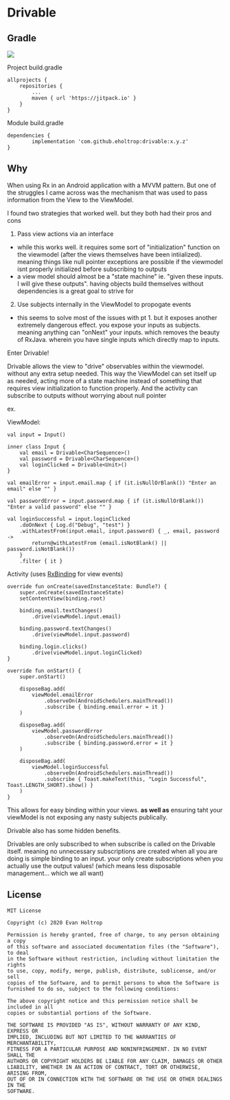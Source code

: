 Drivable
========

Gradle
------
[![](https://jitpack.io/v/eholtrop/drivable.svg)](https://jitpack.io/#eholtrop/drivable)

Project build.gradle
```
allprojects {
    repositories {
        ...
        maven { url 'https://jitpack.io' }
    }
}
```
Module build.gradle
```
dependencies {
        implementation 'com.github.eholtrop:drivable:x.y.z'
}
```

Why
---

When using Rx in an Android application with a MVVM pattern. But one of the struggles I came across was the mechanism that was used to pass information from the View to the ViewModel.

I found two strategies that worked well. but they both had their pros and cons

1. Pass view actions via an interface
- while this works well. it requires some sort of "initialization" function on the viewmodel (after the views themselves have been intiialized). meaning things like null pointer exceptions are possible if the viewmodel isnt properly initialized before subscribing to outputs
- a view model should almost be a "state machine" ie. "given these inputs. I will give these outputs". having objects build themselves without dependencies is a great goal to strive for

2. Use subjects internally in the ViewModel to propogate events
- this seems to solve most of the issues with pt 1. but it exposes another extremely dangerous effect. you expose your inputs as subjects. meaning anything can "onNext" your inputs. which removes the beauty of RxJava. wherein you have single inputs which directly map to inputs.

Enter Drivable!

Drivable allows the view to "drive" observables within the viewmodel. without any extra setup needed. This way the ViewModel can set itself up as needed, acting more of a state machine instead of something that requires view initialization to function properly. And the activity can subscribe to outputs without worrying about null pointer

ex.

ViewModel:

    val input = Input()

    inner class Input {
        val email = Drivable<CharSequence>()
        val password = Drivable<CharSequence>()
        val loginClicked = Drivable<Unit>()
    }

    val emailError = input.email.map { if (it.isNullOrBlank()) "Enter an email" else "" }

    val passwordError = input.password.map { if (it.isNullOrBlank()) "Enter a valid password" else "" }

    val loginSuccessful = input.loginClicked
        .doOnNext { Log.d("Debug", "test") }
        .withLatestFrom(input.email, input.password) { _, email, password ->
            return@withLatestFrom (email.isNotBlank() || password.isNotBlank())
        }
        .filter { it }

Activity (uses [RxBinding](https://github.com/JakeWharton/RxBinding) for view events)

    override fun onCreate(savedInstanceState: Bundle?) {
        super.onCreate(savedInstanceState)
        setContentView(binding.root)

        binding.email.textChanges()
            .drive(viewModel.input.email)

        binding.password.textChanges()
            .drive(viewModel.input.password)

        binding.login.clicks()
            .drive(viewModel.input.loginClicked)
    }

    override fun onStart() {
        super.onStart()

        disposeBag.add(
            viewModel.emailError
                .observeOn(AndroidSchedulers.mainThread())
                .subscribe { binding.email.error = it }
        )

        disposeBag.add(
            viewModel.passwordError
                .observeOn(AndroidSchedulers.mainThread())
                .subscribe { binding.password.error = it }
        )

        disposeBag.add(
            viewModel.loginSuccessful
                .observeOn(AndroidSchedulers.mainThread())
                .subscribe { Toast.makeText(this, "Login Successful", Toast.LENGTH_SHORT).show() }
        )
    }

This allows for easy binding within your views. **as well as** ensuring taht your viewModel is not exposing any nasty subjects publically.

Drivable also has some hidden benefits.

Drivables are only subscribed to when subscribe is called on the Drivable itself. meaning no unnecessary subscriptions are created when all you are doing is simple binding to an input. your only create subscriptions when you actually use the output values! (which means less disposable management... which we all want)

License
-------
    MIT License
    
    Copyright (c) 2020 Evan Holtrop
    
    Permission is hereby granted, free of charge, to any person obtaining a copy
    of this software and associated documentation files (the "Software"), to deal
    in the Software without restriction, including without limitation the rights
    to use, copy, modify, merge, publish, distribute, sublicense, and/or sell
    copies of the Software, and to permit persons to whom the Software is
    furnished to do so, subject to the following conditions:
    
    The above copyright notice and this permission notice shall be included in all
    copies or substantial portions of the Software.
    
    THE SOFTWARE IS PROVIDED "AS IS", WITHOUT WARRANTY OF ANY KIND, EXPRESS OR
    IMPLIED, INCLUDING BUT NOT LIMITED TO THE WARRANTIES OF MERCHANTABILITY,
    FITNESS FOR A PARTICULAR PURPOSE AND NONINFRINGEMENT. IN NO EVENT SHALL THE
    AUTHORS OR COPYRIGHT HOLDERS BE LIABLE FOR ANY CLAIM, DAMAGES OR OTHER
    LIABILITY, WHETHER IN AN ACTION OF CONTRACT, TORT OR OTHERWISE, ARISING FROM,
    OUT OF OR IN CONNECTION WITH THE SOFTWARE OR THE USE OR OTHER DEALINGS IN THE
    SOFTWARE.